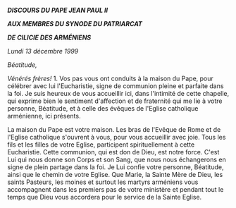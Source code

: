***DISCOURS DU PAPE JEAN PAUL II***

***AUX MEMBRES DU SYNODE DU PATRIARCAT***

***DE CILICIE DES ARMÉNIENS***

*Lundi 13 décembre 1999*

*Béatitude,*

*Vénérés frères!* 1. Vos pas vous ont conduits à la maison du Pape, pour célébrer avec lui l'Eucharistie, signe de communion pleine et parfaite dans la foi. Je suis heureux de vous accueillir ici, dans l'intimité de cette chapelle, qui exprime bien le sentiment d'affection et de fraternité qui me lie à votre personne, Béatitude, et à celle des évêques de l'Eglise catholique arménienne, ici présents.

La maison du Pape est votre maison. Les bras de l'Evêque de Rome et de l'Eglise catholique s'ouvrent à vous, pour vous accueillir avec joie. Tous les fils et les filles de votre Eglise, participent spirituellement à cette Eucharistie. Cette communion, qui est don de Dieu, est notre force. C'est Lui qui nous donne son Corps et son Sang, que nous nous échangerons en signe de plein partage dans la foi. Je Lui confie votre personne, Béatitude, ainsi que le chemin de votre Eglise. Que Marie, la Sainte Mère de Dieu, les saints Pasteurs, les moines et surtout les martyrs arméniens vous accompagnent dans les premiers pas de votre ministère et pendant tout le temps que Dieu vous accordera pour le service de la Sainte Eglise.